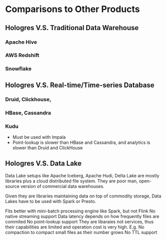 # Comparisons to Other Products


## Hologres V.S. Traditional Data Warehouse

### Apache Hive

### AWS Redshift

### Snowflake


## Hologres V.S. Real-time/Time-series Database

### Druid, Clickhouse, 


### HBase, Cassandra


### Kudu

- Must be used with Impala
- Point-lookup is slower than HBase and Cassandra, and analytics is slower than Druid and ClickHouse


## Hologres V.S. Data Lake

Data Lake setups like Apache Iceberg, Apache  Hudi, Delta Lake are mostly libraries plus a cloud distributed file system. They are poor man, open-source version of commercial data warehouses.
 
Given they are libraries maintaining data on top of commodity storage, Data Lakes have to be used with Spark or Presto.

Fits better with mini-batch processing engine like Spark, but not Flink
No native streaming support
Data latency depends on how frequently files are commited
No point-lookup support
They are libaraies not services, thus their capabilities are limited and operation cost is very high. 
E.g. 
No compaction to compact small files as their number grows
No TTL support
 
